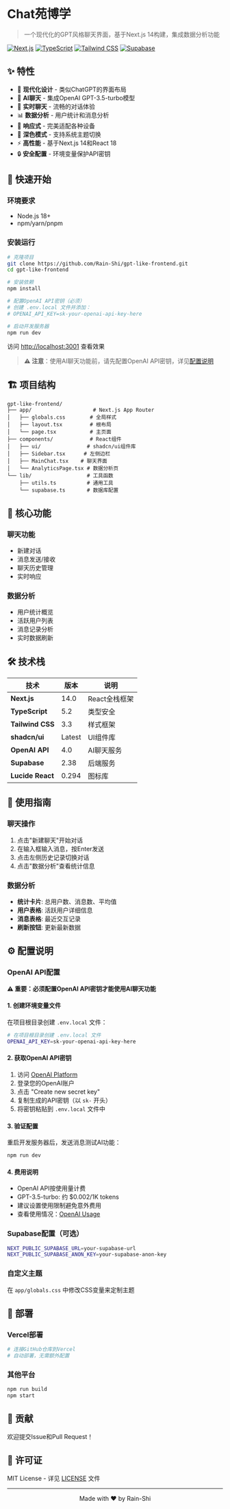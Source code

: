# Chat苑博学

> 一个现代化的GPT风格聊天界面，基于Next.js 14构建，集成数据分析功能

[![Next.js](https://img.shields.io/badge/Next.js-14-black?style=flat-square&logo=next.js)](https://nextjs.org/)
[![TypeScript](https://img.shields.io/badge/TypeScript-5.2-blue?style=flat-square&logo=typescript)](https://www.typescriptlang.org/)
[![Tailwind CSS](https://img.shields.io/badge/Tailwind_CSS-3.3-38B2AC?style=flat-square&logo=tailwind-css)](https://tailwindcss.com/)
[![Supabase](https://img.shields.io/badge/Supabase-PostgreSQL-3ECF8E?style=flat-square&logo=supabase)](https://supabase.com/)

## ✨ 特性

- 🎨 **现代化设计** - 类似ChatGPT的界面布局
- 🤖 **AI聊天** - 集成OpenAI GPT-3.5-turbo模型
- 💬 **实时聊天** - 流畅的对话体验
- 📊 **数据分析** - 用户统计和消息分析
- 📱 **响应式** - 完美适配各种设备
- 🌙 **深色模式** - 支持系统主题切换
- ⚡ **高性能** - 基于Next.js 14和React 18
- 🔒 **安全配置** - 环境变量保护API密钥

## 🚀 快速开始

### 环境要求

- Node.js 18+ 
- npm/yarn/pnpm

### 安装运行

```bash
# 克隆项目
git clone https://github.com/Rain-Shi/gpt-like-frontend.git
cd gpt-like-frontend

# 安装依赖
npm install

# 配置OpenAI API密钥（必须）
# 创建 .env.local 文件并添加：
# OPENAI_API_KEY=sk-your-openai-api-key-here

# 启动开发服务器
npm run dev
```

访问 [http://localhost:3001](http://localhost:3001) 查看效果

> **⚠️ 注意**：使用AI聊天功能前，请先配置OpenAI API密钥，详见[配置说明](#️-配置说明)

## 🏗️ 项目结构

```
gpt-like-frontend/
├── app/                    # Next.js App Router
│   ├── globals.css        # 全局样式
│   ├── layout.tsx         # 根布局
│   └── page.tsx           # 主页面
├── components/            # React组件
│   ├── ui/               # shadcn/ui组件库
│   ├── Sidebar.tsx      # 左侧边栏
│   ├── MainChat.tsx    # 聊天界面
│   └── AnalyticsPage.tsx # 数据分析页
└── lib/                  # 工具函数
    ├── utils.ts          # 通用工具
    └── supabase.ts       # 数据库配置
```

## 🎯 核心功能

### 聊天功能
- 新建对话
- 消息发送/接收
- 聊天历史管理
- 实时响应

### 数据分析
- 用户统计概览
- 活跃用户列表
- 消息记录分析
- 实时数据刷新

## 🛠️ 技术栈

| 技术 | 版本 | 说明 |
|------|------|------|
| **Next.js** | 14.0 | React全栈框架 |
| **TypeScript** | 5.2 | 类型安全 |
| **Tailwind CSS** | 3.3 | 样式框架 |
| **shadcn/ui** | Latest | UI组件库 |
| **OpenAI API** | 4.0 | AI聊天服务 |
| **Supabase** | 2.38 | 后端服务 |
| **Lucide React** | 0.294 | 图标库 |

## 📖 使用指南

### 聊天操作
1. 点击"新建聊天"开始对话
2. 在输入框输入消息，按Enter发送
3. 点击左侧历史记录切换对话
4. 点击"数据分析"查看统计信息

### 数据分析
- **统计卡片**: 总用户数、消息数、平均值
- **用户表格**: 活跃用户详细信息
- **消息表格**: 最近交互记录
- **刷新按钮**: 更新最新数据

## ⚙️ 配置说明

### OpenAI API配置

**⚠️ 重要：必须配置OpenAI API密钥才能使用AI聊天功能**

#### 1. 创建环境变量文件
在项目根目录创建 `.env.local` 文件：
```bash
# 在项目根目录创建 .env.local 文件
OPENAI_API_KEY=sk-your-openai-api-key-here
```

#### 2. 获取OpenAI API密钥
1. 访问 [OpenAI Platform](https://platform.openai.com/api-keys)
2. 登录您的OpenAI账户
3. 点击 "Create new secret key"
4. 复制生成的API密钥（以 `sk-` 开头）
5. 将密钥粘贴到 `.env.local` 文件中

#### 3. 验证配置
重启开发服务器后，发送消息测试AI功能：
```bash
npm run dev
```

#### 4. 费用说明
- OpenAI API按使用量计费
- GPT-3.5-turbo: 约 $0.002/1K tokens
- 建议设置使用限制避免意外费用
- 查看使用情况：[OpenAI Usage](https://platform.openai.com/usage)

### Supabase配置（可选）
```bash
NEXT_PUBLIC_SUPABASE_URL=your-supabase-url
NEXT_PUBLIC_SUPABASE_ANON_KEY=your-supabase-anon-key
```

### 自定义主题
在 `app/globals.css` 中修改CSS变量来定制主题

## 🚀 部署

### Vercel部署
```bash
# 连接GitHub仓库到Vercel
# 自动部署，无需额外配置
```

### 其他平台
```bash
npm run build
npm start
```

## 🤝 贡献

欢迎提交Issue和Pull Request！

## 📄 许可证

MIT License - 详见 [LICENSE](LICENSE) 文件

---

<div align="center">
  <p>Made with ❤️ by Rain-Shi</p>
</div>